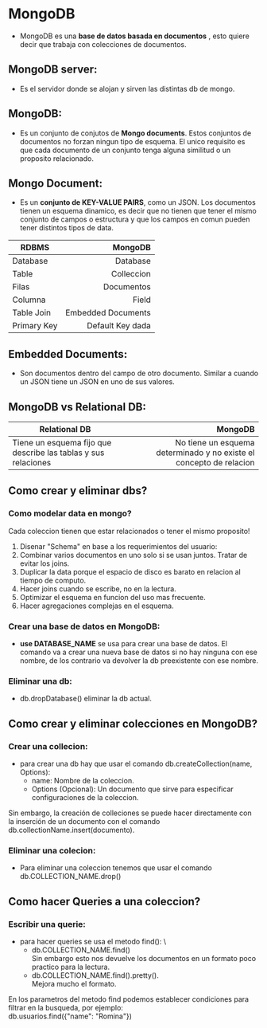 # MongoDB

* MongoDB es una <b />base de datos basada en documentos</b>
, esto quiere decir que trabaja con  colecciones de documentos.

## MongoDB server:
* Es el servidor donde se alojan y sirven las distintas db de mongo.

## MongoDB:
* Es un conjunto de conjutos de <b />Mongo documents</b>.
Estos conjuntos de documentos no forzan ningun tipo de esquema. El unico requisito es que cada documento de un conjunto tenga alguna similitud o un proposito relacionado.

## Mongo Document:
* Es un <b />conjunto de KEY-VALUE PAIRS</b>, como un JSON.
Los documentos tienen un esquema dinamico, es decir que no tienen que tener el mismo conjunto de campos o estructura y que los campos en comun pueden tener distintos tipos de data.

| RDBMS         | MongoDB           |
|----------     |---------:         |
| Database      | Database          |
| Table         | Colleccion        |
| Filas         | Documentos        |
| Columna       | Field             |
| Table Join    | Embedded Documents|
| Primary Key   | Default Key dada  |

## Embedded Documents:
* Son documentos dentro del campo de otro documento. Similar a cuando un JSON tiene un JSON en uno de sus valores.

## MongoDB vs Relational DB:

 Relational DB              ||  MongoDB         |
 ----- |:---:|----:|
 |Tiene un esquema fijo  que describe las tablas  y sus relaciones|| No tiene un esquema determinado y no existe el concepto de relacion|

 ## Como crear y eliminar dbs?

### Como modelar data en mongo?

Cada coleccion tienen que estar relacionados o tener el mismo proposito!

1. Disenar "Schema" en base a los requerimientos del usuario:
2. Combinar varios documentos en uno solo si se usan juntos. Tratar de evitar los joins.
3. Duplicar la data porque el espacio de disco es barato en relacion al tiempo de computo.
4. Hacer joins cuando se escribe, no en la lectura.
5. Optimizar el esquema en funcion del uso mas frecuente.
6. Hacer agregaciones complejas en el esquema.
 
 ### Crear una base de datos en MongoDB:
 * <b />use DATABASE_NAME</b> se usa para crear una base de datos. El comando va a crear una nueva base de datos si no hay ninguna con ese nombre, de los contrario va devolver la db preexistente con ese nombre.

 ### Eliminar una db:
 * db.dropDatabase() eliminar la db actual.

 ## Como crear y eliminar colecciones en MongoDB?

### Crear una collecion:
 * para crear una db hay que usar el comando db.createCollection(name, Options):
   * name: Nombre de la coleccion.
   * Options (Opcional): Un documento que sirve para especificar configuraciones de la coleccion.

Sin embargo, la creación de colleciones se puede hacer directamente con la inserción de un documento con el comando db.collectionName.insert(documento).

### Eliminar una colecion:
* Para eliminar una coleccion tenemos que usar el comando
db.COLLECTION_NAME.drop()

## Como hacer Queries a una coleccion?
### Escribir una querie:
* para hacer queries se usa el metodo find(): \
  * db.COLLECTION_NAME.find() \
  Sin embargo esto nos devuelve los documentos en un formato poco practico para la lectura.
  * db.COLLECTION_NAME.find().pretty(). \
  Mejora mucho el formato.

En los parametros del metodo find podemos establecer condiciones para filtrar en la busqueda, por ejemplo: \
db.usuarios.find({"name": "Romina"})


 




